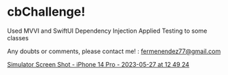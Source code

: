 # cbChallenge!

Used MVVI and SwiftUI
Dependency Injection
Applied Testing to some classes

Any doubts or comments, please contact me! : fermenendez77@gmail.com

[Simulator Screen Shot - iPhone 14 Pro - 2023-05-27 at 12 49 24](https://github.com/fermenendez77/cbChallenge/assets/5330238/6f900445-3ccf-4ab0-a850-5bf984218bce)
